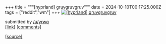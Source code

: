 +++
title = """[hyprland] gruvgruvgruv"""
date = 2024-10-10T00:17:25.000Z
tags = ["reddit","wm"]
+++
[![[hyprland] gruvgruvgruv](https://b.thumbs.redditmedia.com/EkaisT1mjiNRWx9GPKdpDoQTZUBdkWv-AZwQclXDICY.jpg "[hyprland] gruvgruvgruv")](https://www.reddit.com/r/unixporn/comments/1g06alo/hyprland_gruvgruvgruv/)

submitted by [/u/yrwq](https://www.reddit.com/user/yrwq)  
[\[link\]](https://www.reddit.com/gallery/1g06alo) [\[comments\]](https://www.reddit.com/r/unixporn/comments/1g06alo/hyprland_gruvgruvgruv/)

[[source]](https://www.reddit.com/r/unixporn/comments/1g06alo/hyprland_gruvgruvgruv/)
